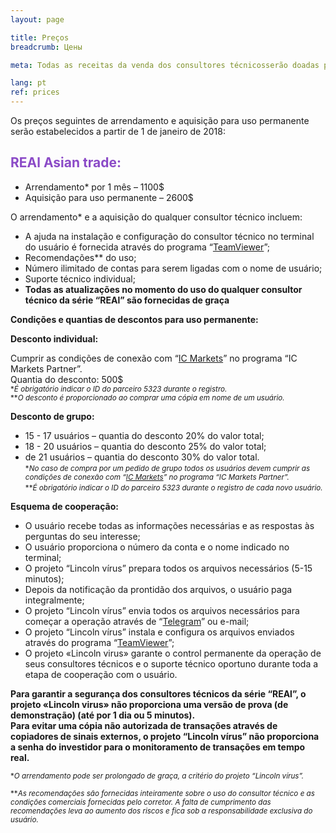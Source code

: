 ```yaml
---
layout: page

title: Preços
breadcrumb: Цены

meta: Todas as receitas da venda dos consultores técnicosserão doadas para caridade.

lang: pt
ref: prices
---
```


Os preços seguintes de arrendamento e aquisição para uso permanente serão estabelecidos a partir de 1 de janeiro de 2018:

## <span style="color:#8b4ac7">REAl Asian trade:</span>

- Arrendamento* por 1 mês – 1100$  
- Aquisição para uso permanente – 2600$

O arrendamento* e a aquisição do qualquer consultor técnico incluem:

- A ajuda na instalação e configuração do consultor técnico no terminal do usuário é fornecida através do programa “<a href="https://www.teamviewer.com/" target="_blank">TeamViewer</a>”;  
- Recomendações** do uso;  
- Número ilimitado de contas para serem ligadas com o nome de usuário;  
- Suporte técnico individual;  
- **Todas as atualizações no momento do uso do qualquer consultor técnico da série “REAl” são fornecidas de graça**  

**Condições e quantias de descontos para uso permanente:**  

**Desconto individual:**  

Cumprir as condições de conexão com “<a href="https://lincolnvirus.com/pt/ea/ic_markets" target="_blank">IC Markets</a>”  no programa “IC Markets Partner”.  
Quantia do desconto: 500$  
<small>\*_É obrigatório indicar o ID do parceiro 5323 durante o registro._</small>  
<small>\*\*_O desconto é proporcionado ao comprar uma cópia em nome de um usuário._</small>  

**Desconto de grupo:**  

- 15 - 17 usuários – quantia do desconto 20% do valor total;  
- 18 - 20 usuários – quantia do desconto 25% do valor total;  
- de 21 usuários – quantia do desconto 30% do valor total.  
<small>\*_No caso de compra por um pedido de grupo todos os usuários devem cumprir as condições de conexão com “<a href="https://lincolnvirus.com/pt/ea/ic_markets" target="_blank">IC Markets</a>” no programa “IC Markets Partner”._</small>  
<small>\*\*_É obrigatório indicar o ID do parceiro 5323 durante o registro de cada novo usuário._</small>  

**Esquema de cooperação:**  

- O usuário recebe todas as informações necessárias e as respostas às perguntas do seu interesse;  
- O usuário proporciona o número da conta e o nome indicado no terminal;  
- O projeto “Lincoln vírus” prepara todos os arquivos necessários (5-15 minutos);  
- Depois da notificação da prontidão dos arquivos, o usuário paga integralmente;  
- O projeto “Lincoln vírus” envia todos os arquivos necessários para começar a operação através de “<a href="https://t.me/chutkoy" target="_blank">Telegram</a>” ou e-mail;  
- O projeto “Lincoln vírus” instala e configura os arquivos enviados através do programa “<a href="https://www.teamviewer.com/" target="_blank">TeamViewer</a>”;  
- O projeto «Lincoln virus» garante o control permanente da operação de seus consultores técnicos e o suporte técnico oportuno durante toda a etapa de cooperação com o usuário.  

**Para garantir a segurança dos consultores técnicos da série “REAl”, o projeto «Lincoln virus» não proporciona uma versão de prova (de demonstração) (até por 1 dia ou 5 minutos).**  
**Para evitar uma cópia não autorizada de transações através de copiadores de sinais externos, o projeto “Lincoln vírus” não proporciona a senha do investidor para o monitoramento de transações em tempo real.**  

<small>\*_O arrendamento pode ser prolongado de graça, a critério do projeto “Lincoln vírus”._</small>

<small>\*\*_As recomendações são fornecidas inteiramente sobre o uso do consultor técnico e as condições comerciais fornecidas pelo corretor. A falta de cumprimento das recomendações leva ao aumento dos riscos e fica sob a responsabilidade exclusiva do usuário._</small>

